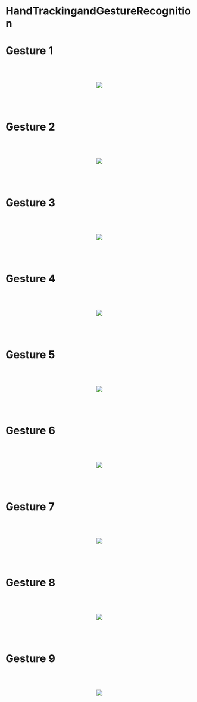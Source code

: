 # HandTrackingandGestureRecognition

<p align="center"><h1>Gesture 1</h1></p></br></br>
<p align="center"><img src="https://github.com/HassanRehman11/HandTrackingandGestureRecognition/blob/master/GestureImages/1.png"></p>
</br></br>
<p align="center"><h1>Gesture 2</h1></p></br></br>
<p align="center"><img src="https://github.com/HassanRehman11/HandTrackingandGestureRecognition/blob/master/GestureImages/2.png"></p>
</br></br>
<p align="center"><h1>Gesture 3</h1></p></br></br>
<p align="center"><img src="https://github.com/HassanRehman11/HandTrackingandGestureRecognition/blob/master/GestureImages/3.png"></p>
</br></br>
<p align="center"><h1>Gesture 4</h1></p></br></br>
<p align="center"><img src="https://github.com/HassanRehman11/HandTrackingandGestureRecognition/blob/master/GestureImages/4.png"></p>
</br></br>
<p align="center"><h1>Gesture 5</h1></p></br></br>
<p align="center"><img src="https://github.com/HassanRehman11/HandTrackingandGestureRecognition/blob/master/GestureImages/5.png"></p>
</br></br>
<p align="center"><h1>Gesture 6</h1></p></br></br>
<p align="center"><img src="https://github.com/HassanRehman11/HandTrackingandGestureRecognition/blob/master/GestureImages/6.png"></p>
</br></br>
<p align="center"><h1>Gesture 7</h1></p></br></br>
<p align="center"><img src="https://github.com/HassanRehman11/HandTrackingandGestureRecognition/blob/master/GestureImages/7.png"></p>
</br></br>
<p align="center"><h1>Gesture 8</h1></p></br></br>
<p align="center"><img src="https://github.com/HassanRehman11/HandTrackingandGestureRecognition/blob/master/GestureImages/8.png"></p>
</br></br>
<p align="center"><h1>Gesture 9</h1></p></br></br>
<p align="center"><img src="https://github.com/HassanRehman11/HandTrackingandGestureRecognition/blob/master/GestureImages/9.png"></p>
</br></br>

